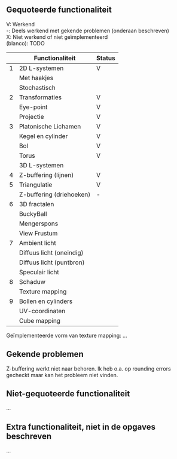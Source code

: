 ## Gequoteerde functionaliteit

V: Werkend  
-: Deels werkend met gekende problemen (onderaan beschreven)  
X: Niet werkend of niet geïmplementeerd  
(blanco): TODO  


|   | Functionaliteit      | Status |
|---|---------------------------|-------|
| 1 | 2D L-systemen             | V     |
|   | Met haakjes               |       |
|   | Stochastisch              |       |
| 2 | Transformaties            | V     |
|   | Eye-point                 | V     |
|   | Projectie                 | V     |
| 3 | Platonische Lichamen      | V     |
|   | Kegel en cylinder         | V     |
|   | Bol                       | V     |
|   | Torus                     | V     |
|   | 3D L-systemen             |       |
| 4 | Z-buffering (lijnen)      | V     |
| 5 | Triangulatie              | V     |
|   | Z-buffering (driehoeken)  | -     |
| 6 | 3D fractalen              |       |
|   | BuckyBall                 |       |
|   | Mengerspons               |       |
|   | View Frustum              |       |
| 7 | Ambient licht             |       |
|   | Diffuus licht (oneindig)  |       |
|   | Diffuus licht (puntbron)  |       |
|   | Speculair licht           |       |
| 8 | Schaduw                   |       |
|   | Texture mapping           |       |
| 9 | Bollen en cylinders       |       |
|   | UV-coordinaten            |       |
|   | Cube mapping              |       |

Geïmplementeerde vorm van texture mapping: ...

## Gekende problemen
Z-buffering werkt niet naar behoren. Ik heb o.a. op rounding errors gecheckt maar kan het probleem niet vinden.


## Niet-gequoteerde functionaliteit
...

## Extra functionaliteit, niet in de opgaves beschreven
...

